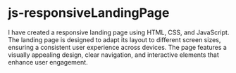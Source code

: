 # js-responsiveLandingPage
I have created a responsive landing page using HTML, CSS, and JavaScript. The landing page is designed to adapt its layout to different screen sizes, ensuring a consistent user experience across devices. The page features a visually appealing design, clear navigation, and interactive elements that enhance user engagement.
